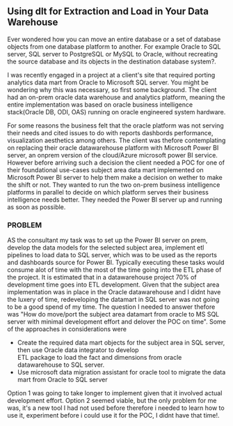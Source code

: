 ## Using dlt for Extraction and Load in Your Data Warehouse

Ever wondered how you can move an entire database or a set of database objects from one database platform to another. For example Oracle to SQL server, SQL server to PostgreSQL or MySQL to Oracle, without recreating the source database and its objects in the destination database system?. 

I was recently engaged in a project at a client's site that required porting analytics data mart from Oracle to Microsoft SQL server. You might be wondering why this was necessary, so first some background. The client had an on-prem oracle data warehouse and analytics platform, meaning the entire implementation was based on oracle business intelligence stack(Oracle DB, ODI, OAS) running on oracle engineered system hardware.

For some reasons the business felt that the oracle platform was not serving their needs and cited issues to do with reports dashbords performance, visualization aesthetics among others. The client was thefore contemplating on replacing their oracle datawarehouse platform with Microsoft Power BI server, an onprem version of the cloud/Azure microsoft power BI service. However before  arriving such a decision the client needed a POC for one of their foundational use-cases subject area data mart implemented on Microsoft Power BI server to help them make a decision on wether to make the shift or not. They wanted to run the two on-prem business intelligence platforms in parallel to decide on which platform serves their business intelligence needs better. They needed the Power BI server up and running as soon as possible.

### PROBLEM

AS the consultant my task was to set up the Power BI server on prem, develop the data models for the selected subject area, implement etl pipelines to load data to SQL server, which was to be used as the reports and dashboards source for Power BI. Typically executing these tasks would consume alot of time with the most of the time going into the ETL phase of the project.
It is estimated that in a datawarehouse project 70% of development time goes into ETL development. Given that the subject area 
implementation was in place in the Oracle datawarehouse and I didnt have the luxery of time, redeveloping the datamart in SQL server was not going to be a good spend of my time. The question I needed to answer thefore was "How do move/port the subject area datamart from oracle to MS SQL server with minimal development effort and delover the POC on time". Some of the approaches in considerations were

* Create the required data mart objects for the subject area in SQL server, then use Oracle data integrator to develop   
     ETL package to load the fact and dimensions from oracle datawarehouse to SQL server.
* Use microsoft data migration assistant for oracle tool to migrate the data mart from Oracle to SQL server


Option 1 was going to take longer to implement given that it involved actual development effort. Option 2 seemed viable, but the only problem for me was, it's a new tool I had not used before therefore i needed to learn how to use it, experiment before i could use it for the POC, I didnt have that time!.
